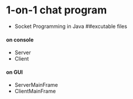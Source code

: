 # 1-on-1 chat program
* Socket Programming in Java
##excutable files
#### on console
* Server
* Client
#### on GUI
* ServerMainFrame
* ClientMainFrame

